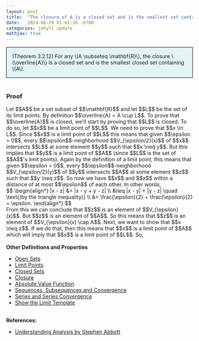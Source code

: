 ```yaml
---
layout: post
title:  "The closure of A is a closed set and is the smallest set containing A"
date:   2024-06-29 01:01:36 -0700
categories: jekyll update
mathjax: true
---
```

<div style="background-color: #E3F4F4; padding: 15px 15px 15px 15px; border:1px solid black;">
  (Theorem 3.2.12) For any \(A \subseteq \mathbf{R}\), the closure \(\overline{A}\) is a closed set and is the smallest closed set containing \(A\).
</div>
<br>
<!------------------------------------------------------------------------------------>
<h3>Proof</h3>
Let $$A$$ be a set subset of $$\mathbf{R}$$ and let $$L$$ be the set of its limit points. By definition $$\overline{A} = A \cup L$$. To prove that $$\overline{A}$$ is closed, we'll start by proving that $$L$$ is closed. To do so, let $$x$$ be a limit point of $$L$$. We need to prove that $$x \in L$$. Since $$x$$ is a limit point of $$L$$ this means that given $$\epsilon > 0$$, every $$\epsilon$$-neighborhood $$V_{\epsilon/2}(x)$$ of $$x$$ intersects $$L$$ at some element $$y$$ such that $$x \neq y$$. But this implies that $$y$$ is a limit point of $$A$$ (since $$L$$ is the set of $$A$$'s limit points). Again by the definition of a limit point, this means that given $$\epsilon > 0$$, every $$\epsilon$$-neighborhood $$V_{\epsilon/2}(y)$$ of $$y$$ intersects $$A$$ at some element $$z$$ such that $$y \neq z$$. So now we have $$x$$ and $$z$$ within a distance of at most $$\epsilon$$ of each other. In other words,
<div>
$$
\begin{align*}
|x - z| &= |x - y + y - z| \\
&\leq |x - y| + |y - z| \quad \text{(by the triangle inequality)} \\
&< \frac{\epsilon}{2} + \frac{\epsilon}{2} = \epsilon.
\end{align*}
$$
</div>
From this we can conclude that $$z$$ is an element of $$V_{\epsilon}(x)$$. But $$z$$ is an element of $$A$$. So this means that $$z$$ is an element of $$V_{\epsilon}(x) \cap A$$. Next, we want to show that $$x \neq z$$. If we do that, then this means that $$x$$ is a limit point of $$A$$ which will imply that $$x$$ is a limit point of $$L$$. So, 
<br>
<br>
<!------------------------------------------------------------------------------------>
<b>Other Definitions and Properties</b>
<ul>
<li><a href="https://strncat.github.io/jekyll/update/2024/06/22/analysis-sets-open.html">Open Sets</a></li>
<li><a href="https://strncat.github.io/jekyll/update/2024/06/24/analysis-sets-limit-points.html">Limit Points</a></li>
<li><a href="https://strncat.github.io/jekyll/update/2024/06/25/analysis-sets-closed.html">Closed Sets</a></li>
<li><a href="https://strncat.github.io/jekyll/update/2024/06/28/analysis-sets-closure.html">Closure</a></li>
<li><a href="https://strncat.github.io/jekyll/update/2024/05/26/analysis-absolute-value-properties.html">Absolute Value Function</a></li>
<li><a href="https://strncat.github.io/jekyll/update/2024/05/21/analysis-seq-definitions.html">Sequences, Subsequences and Convergence</a></li>
<li><a href="https://strncat.github.io/jekyll/update/2024/06/10/analysis-series-definitions.html">Series and Series Convergence</a></li>
<li><a href="https://strncat.github.io/jekyll/update/2024/05/12/analysis-seq-limit-template.html">Show the Limit Template</a></li>
</ul>
<br>
<!------------------------------------------------------------------------------------>
<b>References:</b>
<ul>
<li><a href="https://www.amazon.com/Understanding-Analysis-Undergraduate-Texts-Mathematics/dp/1493927116">Understanding Analysis by Stephen Abbott</a></li>
</ul>